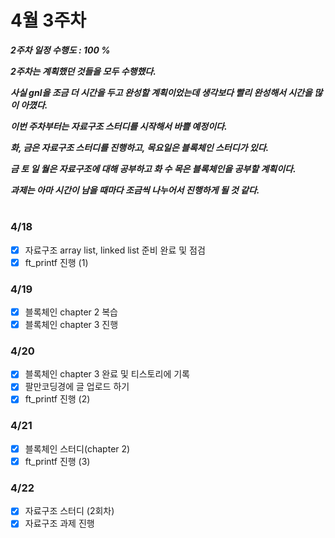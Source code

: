 # 4월 3주차
***2주차 일정 수행도 : 100 %***

***2주차는 계획했던 것들을 모두 수행했다.***

***사실 gnl을 조금 더 시간을 두고 완성할 계획이었는데 생각보다 빨리 완성해서 시간을 많이 아꼈다.***

***이번 주차부터는 자료구조 스터디를 시작해서 바쁠 예정이다.***

***화, 금은 자료구조 스터디를 진행하고, 목요일은 블록체인 스터디가 있다.***

***금 토 일 월은 자료구조에 대해 공부하고 화 수 목은 블록체인을 공부할 계획이다.***

***과제는 아마 시간이 남을 때마다 조금씩 나누어서 진행하게 될 것 같다.***

#
### 4/18
- [x] 자료구조 array list, linked list 준비 완료 및 점검
- [x] ft_printf 진행 (1)

### 4/19
- [x] 블록체인 chapter 2 복습
- [x] 블록체인 chapter 3 진행

### 4/20
- [x] 블록체인 chapter 3 완료 및 티스토리에 기록
- [x] 팔만코딩경에 글 업로드 하기
- [x] ft_printf 진행 (2)

### 4/21
- [x] 블록체인 스터디(chapter 2)
- [x] ft_printf 진행 (3)

### 4/22
- [x] 자료구조 스터디 (2회차)
- [x] 자료구조 과제 진행